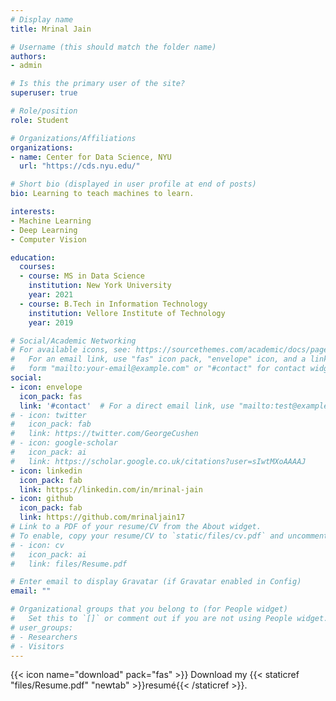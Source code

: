 ```yaml
---
# Display name
title: Mrinal Jain

# Username (this should match the folder name)
authors:
- admin

# Is this the primary user of the site?
superuser: true

# Role/position
role: Student

# Organizations/Affiliations
organizations:
- name: Center for Data Science, NYU
  url: "https://cds.nyu.edu/"

# Short bio (displayed in user profile at end of posts)
bio: Learning to teach machines to learn.

interests:
- Machine Learning
- Deep Learning
- Computer Vision

education:
  courses:
  - course: MS in Data Science
    institution: New York University
    year: 2021
  - course: B.Tech in Information Technology
    institution: Vellore Institute of Technology
    year: 2019

# Social/Academic Networking
# For available icons, see: https://sourcethemes.com/academic/docs/page-builder/#icons
#   For an email link, use "fas" icon pack, "envelope" icon, and a link in the
#   form "mailto:your-email@example.com" or "#contact" for contact widget.
social:
- icon: envelope
  icon_pack: fas
  link: '#contact'  # For a direct email link, use "mailto:test@example.org".
# - icon: twitter
#   icon_pack: fab
#   link: https://twitter.com/GeorgeCushen
# - icon: google-scholar
#   icon_pack: ai
#   link: https://scholar.google.co.uk/citations?user=sIwtMXoAAAAJ
- icon: linkedin
  icon_pack: fab
  link: https://linkedin.com/in/mrinal-jain
- icon: github
  icon_pack: fab
  link: https://github.com/mrinaljain17
# Link to a PDF of your resume/CV from the About widget.
# To enable, copy your resume/CV to `static/files/cv.pdf` and uncomment the lines below.
# - icon: cv
#   icon_pack: ai
#   link: files/Resume.pdf

# Enter email to display Gravatar (if Gravatar enabled in Config)
email: ""

# Organizational groups that you belong to (for People widget)
#   Set this to `[]` or comment out if you are not using People widget.
# user_groups:
# - Researchers
# - Visitors
---
```


{{< icon name="download" pack="fas" >}} Download my {{< staticref "files/Resume.pdf" "newtab" >}}resumé{{< /staticref >}}.
